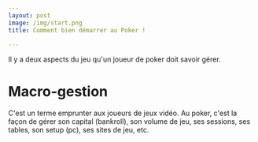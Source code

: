 ```yaml
---
layout: post
image: /img/start.png
title: Comment bien démarrer au Poker !

---
```


Il y a deux aspects du jeu qu'un joueur de poker doit savoir gérer.

# Macro-gestion

C'est un terme emprunter aux joueurs de jeux vidéo.
Au poker, c'est la façon de gérer son capital (bankroll), son volume de jeu, ses sessions, ses tables, son setup (pc), ses sites de jeu, etc.



<!--stackedit_data:
eyJoaXN0b3J5IjpbLTExNDkyNzI1NjcsMTM1ODAxNDg4MiwtMj
A4ODc0NjYxMl19
-->